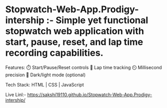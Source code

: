 # Stopwatch-Web-App.Prodigy-intership :- Simple yet functional stopwatch web application with start, pause, reset, and lap time recording capabilities.
Features:
⏱️ Start/Pause/Reset controls
📝 Lap time tracking
⏲️ Millisecond precision
🌙 Dark/light mode (optional)

Tech Stack:
HTML | CSS | JavaScript



Live Linl:- https://sakshi19110.github.io/Stopwatch-Web-App.Prodigy-intership/
